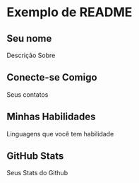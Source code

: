# Exemplo de README

## Seu nome 

Descrição Sobre

## Conecte-se Comigo

Seus contatos

## Minhas Habilidades

Linguagens que você tem habilidade

## GitHub Stats

Seus Stats do Github